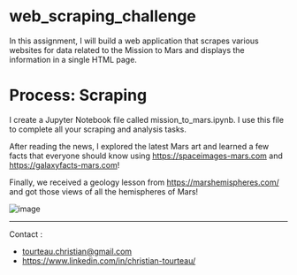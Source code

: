 # web_scraping_challenge

In this assignment, I will build a web application that scrapes various websites for data related to the Mission to Mars and displays the information in a single HTML page. 

# Process: Scraping

I create a Jupyter Notebook file called mission_to_mars.ipynb. I use this file to complete all your scraping and analysis tasks. 

After reading the news, I explored the latest Mars art and learned a few facts that everyone should know using https://spaceimages-mars.com and https://galaxyfacts-mars.com!

Finally, we received a geology lesson from https://marshemispheres.com/ and got those views of all the hemispheres of Mars!

![image](https://github.com/Christ1129/web_scraping_challenge/blob/main/Images/final_app.png) 

<hr>
Contact : 

* tourteau.christian@gmail.com
* https://www.linkedin.com/in/christian-tourteau/
